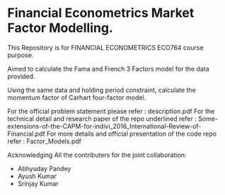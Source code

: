 # Financial Econometrics Market Factor Modelling.

This Repository is for FINANCIAL ECONOMETRICS ECO764 course purpose.

Aimed to calculate the Fama and French 3 Factors model for the data provided. 

Using the same data and holding period constraint, calculate the momentum factor of Carhart four-factor model.

For the official problem statement please refer : description.pdf 
For the technical detail and research paper of the repo underlined refer : Some-extensions-of-the-CAPM-for-indivi_2016_International-Review-of-Financial.pdf
For more details and official presentation of the code repo refer : Factor_Models.pdf

Acknowledging All the contributers for the joint collaboration:
 * Abhyuday Pandey
 * Ayush Kumar
 * Srinjay Kumar
